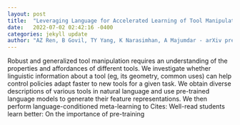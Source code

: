 ```yaml
---
layout: post
title:  "Leveraging Language for Accelerated Learning of Tool Manipulation"
date:   2022-07-02 02:42:16 -0400
categories: jekyll update
author: "AZ Ren, B Govil, TY Yang, K Narasimhan, A Majumdar - arXiv preprint arXiv , 2022"
---
```

Robust and generalized tool manipulation requires an understanding of the properties and affordances of different tools. We investigate whether linguistic information about a tool (eg, its geometry, common uses) can help control policies adapt faster to new tools for a given task. We obtain diverse descriptions of various tools in natural language and use pre-trained language models to generate their feature representations. We then perform language-conditioned meta-learning to  Cites: Well-read students learn better: On the importance of pre-training